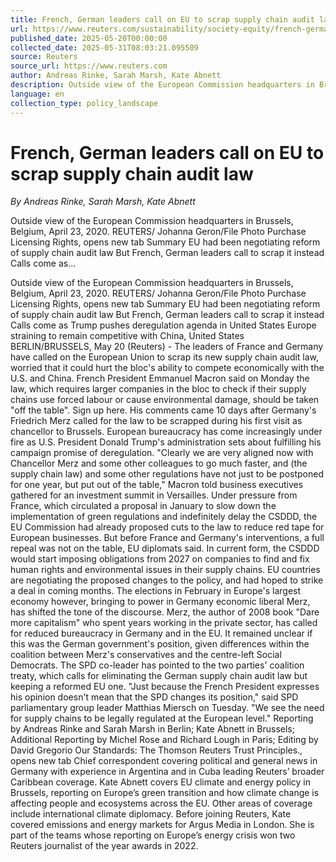 ```yaml
---
title: French, German leaders call on EU to scrap supply chain audit law
url: https://www.reuters.com/sustainability/society-equity/french-german-leaders-call-eu-scrap-supply-chain-audit-law-2025-05-20/
published_date: 2025-05-20T00:00:00
collected_date: 2025-05-31T08:03:21.095509
source: Reuters
source_url: https://www.reuters.com
author: Andreas Rinke, Sarah Marsh, Kate Abnett
description: Outside view of the European Commission headquarters in Brussels, Belgium, April 23, 2020. REUTERS/ Johanna Geron/File Photo Purchase Licensing Rights, opens new tab Summary EU had been negotiating reform of supply chain audit law But French, German leaders call to scrap it instead Calls come as...
language: en
collection_type: policy_landscape
---
```


# French, German leaders call on EU to scrap supply chain audit law

*By Andreas Rinke, Sarah Marsh, Kate Abnett*

Outside view of the European Commission headquarters in Brussels, Belgium, April 23, 2020. REUTERS/ Johanna Geron/File Photo Purchase Licensing Rights, opens new tab Summary EU had been negotiating reform of supply chain audit law But French, German leaders call to scrap it instead Calls come as...

Outside view of the European Commission headquarters in Brussels, Belgium, April 23, 2020. REUTERS/ Johanna Geron/File Photo Purchase Licensing Rights, opens new tab Summary EU had been negotiating reform of supply chain audit law But French, German leaders call to scrap it instead Calls come as Trump pushes deregulation agenda in United States Europe straining to remain competitive with China, United States BERLIN/BRUSSELS, May 20 (Reuters) - The leaders of France and Germany have called on the European Union to scrap its new supply chain audit law, worried that it could hurt the bloc's ability to compete economically with the U.S. and China. French President Emmanuel Macron said on Monday the law, which requires larger companies in the bloc to check if their supply chains use forced labour or cause environmental damage, should be taken "off the table". Sign up here. His comments came 10 days after Germany's Friedrich Merz called for the law to be scrapped during his first visit as chancellor to Brussels. European bureaucracy has come increasingly under fire as U.S. President Donald Trump's administration sets about fulfilling his campaign promise of deregulation. "Clearly we are very aligned now with Chancellor Merz and some other colleagues to go much faster, and (the supply chain law) and some other regulations have not just to be postponed for one year, but put out of the table," Macron told business executives gathered for an investment summit in Versailles. Under pressure from France, which circulated a proposal in January to slow down the implementation of green regulations and indefinitely delay the CSDDD, the EU Commission had already proposed cuts to the law to reduce red tape for European businesses. But before France and Germany's interventions, a full repeal was not on the table, EU diplomats said. In current form, the CSDDD would start imposing obligations from 2027 on companies to find and fix human rights and environmental issues in their supply chains. EU countries are negotiating the proposed changes to the policy, and had hoped to strike a deal in coming months. The elections in February in Europe's largest economy however, bringing to power in Germany economic liberal Merz, has shifted the tone of the discourse. Merz, the author of 2008 book "Dare more capitalism" who spent years working in the private sector, has called for reduced bureaucracy in Germany and in the EU. It remained unclear if this was the German government's position, given differences within the coalition between Merz's conservatives and the centre-left Social Democrats. The SPD co-leader has pointed to the two parties' coalition treaty, which calls for eliminating the German supply chain audit law but keeping a reformed EU one. "Just because the French President expresses his opinion doesn't mean that the SPD changes its position," said SPD parliamentary group leader Matthias Miersch on Tuesday. "We see the need for supply chains to be legally regulated at the European level." Reporting by Andreas Rinke and Sarah Marsh in Berlin; Kate Abnett in Brussels; Additional Reporting by Michel Rose and Richard Lough in Paris; Editing by David Gregorio Our Standards: The Thomson Reuters Trust Principles., opens new tab Chief correspondent covering political and general news in Germany with experience in Argentina and in Cuba leading Reuters’ broader Caribbean coverage. Kate Abnett covers EU climate and energy policy in Brussels, reporting on Europe’s green transition and how climate change is affecting people and ecosystems across the EU. Other areas of coverage include international climate diplomacy. Before joining Reuters, Kate covered emissions and energy markets for Argus Media in London. She is part of the teams whose reporting on Europe’s energy crisis won two Reuters journalist of the year awards in 2022.